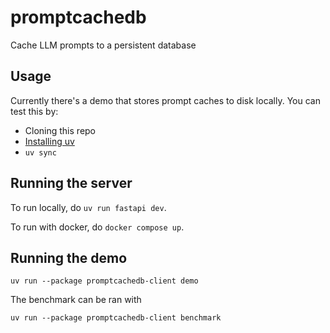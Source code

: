 # promptcachedb

Cache LLM prompts to a persistent database

## Usage

Currently there's a demo that stores prompt caches to disk locally. You
can test this by:

- Cloning this repo
- [Installing uv](https://docs.astral.sh/uv/getting-started/installation/)
- `uv sync`

## Running the server

To run locally, do `uv run fastapi dev`.

To run with docker, do `docker compose up`.

## Running the demo

`uv run --package promptcachedb-client demo`

The benchmark can be ran with

`uv run --package promptcachedb-client benchmark`
